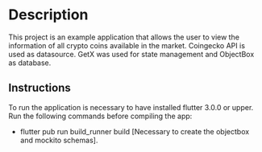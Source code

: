 # Description

This project is an example application that allows the user to view the information of all crypto coins available in the market.
Coingecko API is used as datasource. GetX was used for state management and ObjectBox as database.

## Instructions

To run the application is necessary to have installed flutter 3.0.0 or upper. Run the following commands before compiling the app:

 - flutter pub run build_runner build [Necessary to create the objectbox and mockito schemas].
